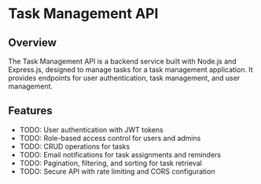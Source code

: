 # Task Management API

## Overview
The Task Management API is a backend service built with Node.js and Express.js, designed to manage tasks for a task management application. It provides endpoints for user authentication, task management, and user management.

## Features
- TODO: User authentication with JWT tokens
- TODO: Role-based access control for users and admins
- TODO: CRUD operations for tasks
- TODO: Email notifications for task assignments and reminders
- TODO: Pagination, filtering, and sorting for task retrieval
- TODO: Secure API with rate limiting and CORS configuration
